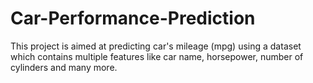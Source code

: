 # Car-Performance-Prediction
This project is aimed at predicting car's mileage (mpg) using a dataset which contains multiple features like car name, horsepower, number of cylinders and many more.
